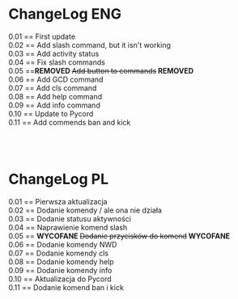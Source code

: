# ChangeLog ENG
0.01 == First update <br>
0.02 == Add slash command, but it isn't working <br>
0.03 == Add activity status <br>
0.04 == Fix slash commands <br>
0.05 ==<b>REMOVED </b><s> Add button to commands</s><b> REMOVED</b>  <br>
0.06 == Add GCD command <br>
0.07 == Add cls command <br>
0.08 == Add help command <br>
0.09 == Add info command <br>
0.10 == Update to Pycord <br>
0.11 == Add commends ban and kick <br>

<br><br>
# ChangeLog PL
0.01 == Pierwsza aktualizacja <br>
0.02 == Dodanie komendy / ale ona nie działa <br> 
0.03 == Dodanie statusu aktywności <br>
0.04 == Naprawienie komend slash <br>
0.05 == <b>WYCOFANE </b><s>Dodanie przycisków do komend</s><b> WYCOFANE</b> <br>
0.06 == Dodanie komendy NWD <br>
0.07 == Dodanie komendy cls <br>
0.08 == Dodanie komendy help <br>
0.09 == Dodanie komendy info <br>
0.10 == Aktualizacja do Pycord <br>
0.11 == Dodanie komend ban i kick <br>
